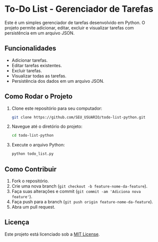 
# To-Do List - Gerenciador de Tarefas

Este é um simples gerenciador de tarefas desenvolvido em Python. O projeto permite adicionar, editar, excluir e visualizar tarefas com persistência em um arquivo JSON.

## Funcionalidades
- Adicionar tarefas.
- Editar tarefas existentes.
- Excluir tarefas.
- Visualizar todas as tarefas.
- Persistência dos dados em um arquivo JSON.

## Como Rodar o Projeto

1. Clone este repositório para seu computador:
   ```bash
   git clone https://github.com/SEU_USUARIO/todo-list-python.git
   ```

2. Navegue até o diretório do projeto:
   ```bash
   cd todo-list-python
   ```

3. Execute o arquivo Python:
   ```bash
   python todo_list.py
   ```

## Como Contribuir

1. Fork o repositório.
2. Crie uma nova branch (`git checkout -b feature-nome-da-feature`).
3. Faça suas alterações e commit (`git commit -am 'Adiciona nova feature'`).
4. Faça push para a branch (`git push origin feature-nome-da-feature`).
5. Abra um pull request.

## Licença

Este projeto está licenciado sob a [MIT License](LICENSE).
